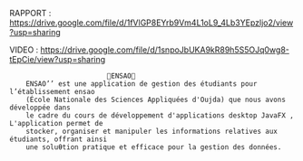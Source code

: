 RAPPORT : https://drive.google.com/file/d/1fVlGP8EYrb9Vm4L1oL9_4Lb3YEpzljo2/view?usp=sharing

VIDEO : https://drive.google.com/file/d/1snpoJbUKA9kR89h5S5OJq0wg8-tEpCie/view?usp=sharing

                                  
                            🔴ENSAO🔴
        ENSAO’’ est une application de gestion des étudiants pour l’établissement ensao 
        (École Nationale des Sciences Appliquées d'Oujda) que nous avons développée dans 
        le cadre du cours de développement d'applications desktop JavaFX , L'application permet de 
        stocker, organiser et manipuler les informations relatives aux étudiants, offrant ainsi 
        une soluƟtion pratique et efficace pour la gestion des données.
